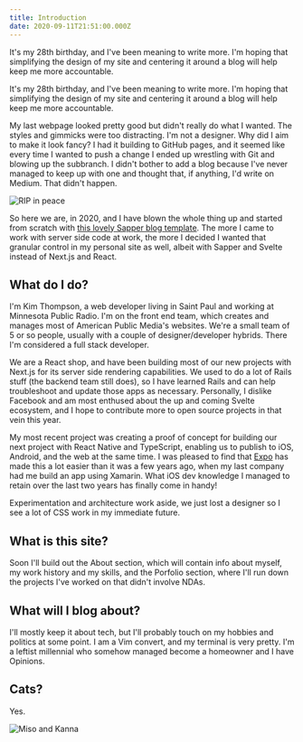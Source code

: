 ```yaml
---
title: Introduction
date: 2020-09-11T21:51:00.000Z
---
```


It's my 28th birthday, and I've been meaning to write more. I'm hoping that simplifying the design of my site and centering it around a blog will help keep me more accountable.

<!-- more -->

It's my 28th birthday, and I've been meaning to write more. I'm hoping that simplifying the design of my site and centering it around a blog will help keep me more accountable.

My last webpage looked pretty good but didn't really do what I wanted. The styles and gimmicks were too distracting. I'm not a designer. Why did I aim to make it look fancy? I had it building to GitHub pages, and it seemed like every time I wanted to push a change I ended up wrestling with Git and blowing up the subbranch. I didn't bother to add a blog because I've never managed to keep up with one and thought that, if anything, I'd write on Medium. That didn't happen.

![RIP in peace](/blog/old-website.png)

So here we are, in 2020, and I have blown the whole thing up and started from scratch with [this lovely Sapper blog template](https://github.com/Charca/sapper-blog-template). The more I came to work with server side code at work, the more I decided I wanted that granular control in my personal site as well, albeit with Sapper and Svelte instead of Next.js and React.

## What do I do?

I'm Kim Thompson, a web developer living in Saint Paul and working at Minnesota Public Radio. I'm on the front end team, which creates and manages most of American Public Media's websites. We're a small team of 5 or so people, usually with a couple of designer/developer hybrids. There I'm considered a full stack developer.

We are a React shop, and have been building most of our new projects with Next.js for its server side rendering capabilities. We used to do a lot of Rails stuff (the backend team still does), so I have learned Rails and can help troubleshoot and update those apps as necessary. Personally, I dislike Facebook and am most enthused about the up and coming Svelte ecosystem, and I hope to contribute more to open source projects in that vein this year.

My most recent project was creating a proof of concept for building our next project with React Native and TypeScript, enabling us to publish to iOS, Android, and the web at the same time. I was pleased to find that [Expo](https://expo.io/) has made this a lot easier than it was a few years ago, when my last company had me build an app using Xamarin. What iOS dev knowledge I managed to retain over the last two years has finally come in handy!

Experimentation and architecture work aside, we just lost a designer so I see a lot of CSS work in my immediate future.

## What is this site?

Soon I'll build out the About section, which will contain info about myself, my work history and my skills, and the Porfolio section, where I'll run down the projects I've worked on that didn't involve NDAs.

## What will I blog about?

I'll mostly keep it about tech, but I'll probably touch on my hobbies and politics at some point. I am a Vim convert, and my terminal is very pretty. I'm a leftist millennial who somehow managed become a homeowner and I have Opinions.

## Cats?

Yes.

![Miso and Kanna](/blog/cats.jpg)
